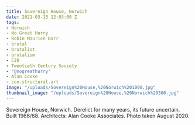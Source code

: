 ```yaml
---
title: Sovereign House, Norwich
date: 2021-03-15 12:03:00 Z
tags:
- Norwich
- No Great Hurry
- Robin Maurice Barr
- brutal
- brutalist
- brutalism
- C20
- Twentieth Century Society
- "@nogreathurry"
- Alan Cooke
- con.structural.art
image: "/uploads/Sovereign%20House,%20Norwich%201000.jpg"
thumbnail_image: "/uploads/Sovereign%20House,%20Norwich%20300.jpg"
---
```


Sovereign House, Norwich. Derelict for many years, its future uncertain. Built 1966/68. Architects: Alan Cooke Associates. Photo taken August 2020. 